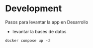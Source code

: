 # Development
Pasos para levantar la app en Desarrollo
* levantar la bases de datos
```
docker compose up -d
```